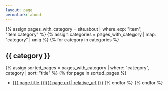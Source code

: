 ```yaml
---
layout: page
permalink: about
---
```


{% assign pages_with_category = site.about | where_exp: "item", "item.category" %}
{% assign categories = pages_with_category | map: "category" | uniq %}
{% for category in categories %}
## {{ category }}
{% assign sorted_pages = pages_with_category | where: "category", category | sort: "title" %}
{% for page in sorted_pages %}
* <a href="{{ page.url | relative_url }}"> [{{ page.title }}]({{ page.url | relative_url }})</a>
{% endfor %}
{% endfor %}